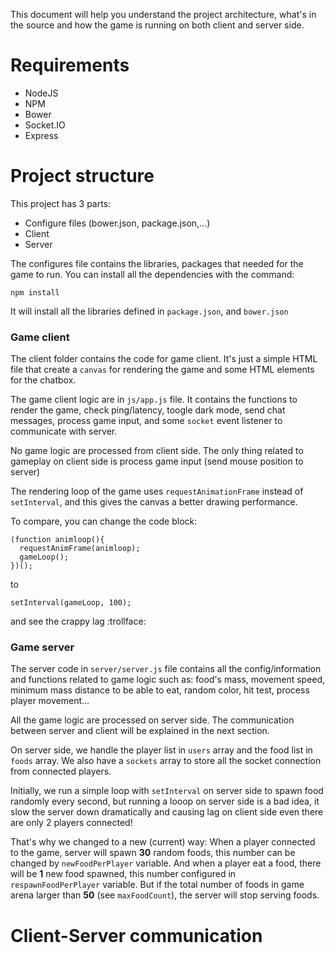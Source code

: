 This document will help you understand the project architecture, what's in the source and how the game is running on both client and server side.

# Requirements
- NodeJS
- NPM
- Bower
- Socket.IO
- Express

# Project structure
This project has 3 parts:
- Configure files (bower.json, package.json,...)
- Client
- Server

The configures file contains the libraries, packages that needed for the game to run. You can install all the dependencies with the command:

```
npm install
```

It will install all the libraries defined in `package.json`, and `bower.json`

### Game client

The client folder contains the code for game client. It's just a simple HTML file that create a `canvas` for rendering the game and some HTML elements for the chatbox.

The game client logic are in `js/app.js` file. It contains the functions to render the game, check ping/latency, toogle dark mode, send chat messages, process game input, and some `socket` event listener to communicate with server.

No game logic are processed from client side. The only thing related to gameplay on client side is process game input (send mouse position to server)

The rendering loop of the game uses `requestAnimationFrame` instead of `setInterval`, and this gives the canvas a better drawing performance.

To compare, you can change the code block:

```
(function animloop(){
  requestAnimFrame(animloop);
  gameLoop();
})();
```

to

```
setInterval(gameLoop, 100);
```

and see the crappy lag :trollface: 

### Game server

The server code in `server/server.js` file contains all the config/information and functions related to game logic such as: food's mass, movement speed, minimum mass distance to be able to eat, random color, hit test, process player movement... 

All the game logic are processed on server side. The communication between server and client will be explained in the next section.

On server side, we handle the player list in `users` array and the food list in `foods` array. We also have a `sockets` array to store all the socket connection from connected players.

Initially, we run a simple loop with `setInterval` on server side to spawn food randomly every second, but running a looop on server side is a bad idea, it slow the server down dramatically and causing lag on client side even there are only 2 players connected! 

That's why we changed to a new (current) way: When a player connected to the game, server will spawn **30** random foods, this number can be changed by `newFoodPerPlayer` variable. And when a player eat a food, there will be **1** new food spawned, this number configured in `respawnFoodPerPlayer` variable. But if the total number of foods in game arena larger than **50** (see `maxFoodCount`), the server will stop serving foods.

# Client-Server communication

<TBD>